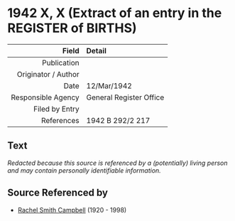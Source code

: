 ﻿---
layout: page
permalink: /sources/s39336142
---

# 1942 X, X (Extract of an entry in the REGISTER of BIRTHS)

Field | Detail
---:|:---
Publication | 
Originator / Author | 
Date | 12/Mar/1942
Responsible Agency | General Register Office
Filed by Entry | 
References | 1942 B 292/2 217

## Text

_Redacted because this source is referenced by a (potentially) living person and may contain personally identifiable information._

## Source Referenced by

* [Rachel Smith Campbell](../people/@i40394043@-rachel-smith-campbell-b1920-d1998.md) (1920 - 1998)
